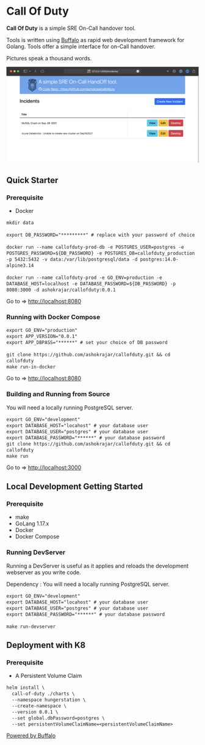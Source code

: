 # Call Of Duty

**Call Of Duty** is a simple SRE On-Call handover tool.

Tools is written using [Buffalo](http://gobuffalo.io) as rapid web development framework for Golang. Tools offer a 
simple interface for on-Call handover.

Pictures speak a thousand words.

![Sample UI](assets/images/homepage.png)

## Quick Starter

### Prerequisite
- Docker

```shell
mkdir data

export DB_PASSWORD="*********" # replace with your password of choice

docker run --name callofduty-prod-db -e POSTGRES_USER=postgres -e POSTGRES_PASSWORD=${DB_PASSWORD} -e POSTGRES_DB=callofduty_production -p 5432:5432 -v data:/var/lib/postgresql/data -d postgres:14.0-alpine3.14

docker run --name callofduty-prod -e GO_ENV=production -e DATABASE_HOST=localhost -e DATABASE_PASSWORD=${DB_PASSWORD} -p 8080:3000 -d ashokrajar/callofduty:0.0.1 

```
Go to => [http://localhost:8080](http://localhost:8080)

### Running with Docker Compose

```shell
export GO_ENV="production"
export APP_VERSION="0.0.1"
export APP_DBPASS="******" # set your choice of DB password

git clone https://github.com/ashokrajar/callofduty.git && cd callofduty
make run-in-docker
```
Go to => [http://localhost:8080](http://localhost:8080)

### Building and Running from Source

You will need a locally running PostgreSQL server.

```shell
export GO_ENV="development"
export DATABASE_HOST="locahost" # your database user
export DATABASE_USER="postgres" # your database user
export DATABASE_PASSWORD="******" # your database password
git clone https://github.com/ashokrajar/callofduty.git && cd callofduty 
make run
```
Go to => [http://localhost:3000](http://localhost:3000)

## Local Development Getting Started

### Prerequisite
- make
- GoLang 1.17.x
- Docker
- Docker Compose

### Running DevServer

Running a DevServer is useful as it applies and reloads the development webserver as you write code.

Dependency : You will need a locally running PostgreSQL server.

```shell
export GO_ENV="development"
export DATABASE_HOST="locahost" # your database user
export DATABASE_USER="postgres" # your database user
export DATABASE_PASSWORD="******" # your database password

make run-devserver
```

## Deployment with K8

### Prerequisite
- A Persistent Volume Claim

```shell
helm install \
  call-of-duty ./charts \
  --namespace hungerstation \
  --create-namespace \
  --version 0.0.1 \
  --set global.dbPassword=postgres \
  --set persistentVolumeClaimName=<persistentVolumeClaimName> 
```

[Powered by Buffalo](http://gobuffalo.io)
